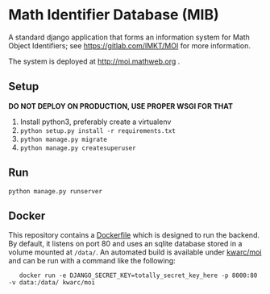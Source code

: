 # Math Identifier Database  (MIB)

A standard django application that forms an information system
for Math Object Identifiers; see https://gitlab.com/IMKT/MOI for more information.

The system is deployed at http://moi.mathweb.org .

## Setup

**DO NOT DEPLOY ON PRODUCTION, USE PROPER WSGI FOR THAT**

1. Install python3, preferably create a virtualenv
2. ```python setup.py install -r requirements.txt```
3. ```python manage.py migrate```
4. ```python manage.py createsuperuser```


## Run
```python manage.py runserver```


## Docker

This repository contains a [Dockerfile](Dockerfile) which is designed to run the backend. 
By default, it listens on port 80 and uses an sqlite database stored in a volume mounted at `/data/`. 
An automated build is available under [kwarc/moi](https://hub.docker.com/r/kwarc/moi) and can be run with a command like the following:

```
   docker run -e DJANGO_SECRET_KEY=totally_secret_key_here -p 8000:80 -v data:/data/ kwarc/moi
```
